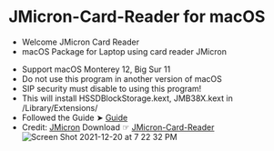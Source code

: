 # JMicron-Card-Reader for macOS

* Welcome JMicron Card Reader
* macOS Package for Laptop using card reader JMicron
- Support macOS Monterey 12, Big Sur 11
- Do not use this program in another version of macOS
- SIP security must disable to using this program!
- This will install HSSDBlockStorage.kext, JMB38X.kext in /Library/Extensions/
- Followed the Guide ➤ [Guide](https://github.com/chris1111/JMicron-Card-Reader/blob/main/Guide.pdf)
- Credit: [JMicron](https://www.jmicron.com/)
Download ☞ [JMicron-Card-Reader](https://github.com/chris1111/JMicron-Card-Reader/raw/main/JMicron-Card-Reader.pkg.zip)
![Screen Shot 2021-12-20 at 7 22 32 PM](https://user-images.githubusercontent.com/6248794/146850202-4c902894-af61-42f3-a538-158308562ff1.png)
